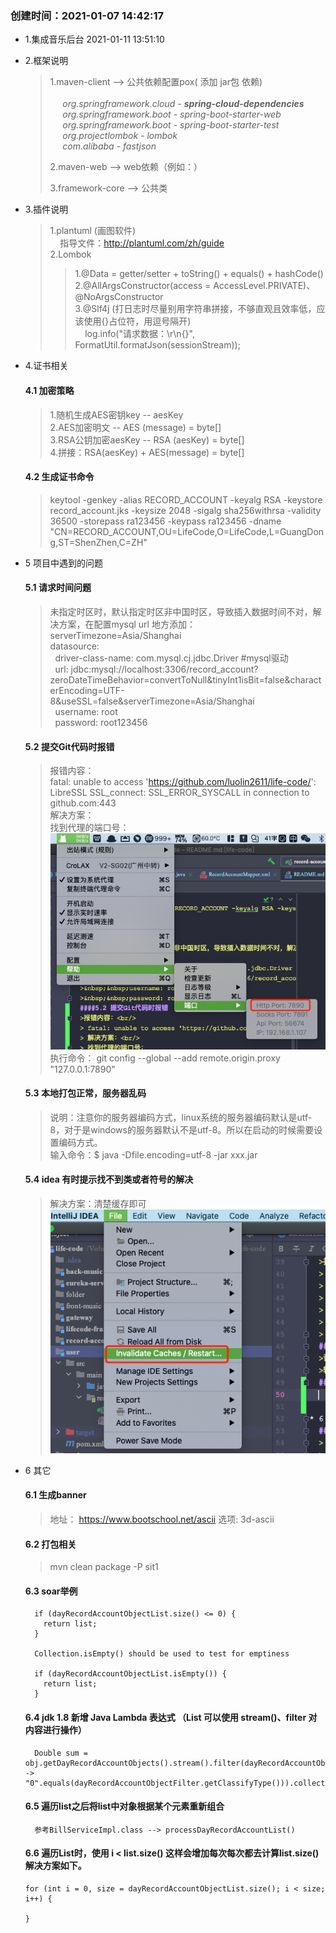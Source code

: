 ### 创建时间：2021-01-07 14:42:17

* 1.集成音乐后台 2021-01-11 13:51:10

* 2.框架说明
    > 1.maven-client -->  公共依赖配置pox( 添加 jar包 依赖) <br><br>
    &nbsp;&nbsp;&nbsp;&nbsp; _org.springframework.cloud - **spring-cloud-dependencies**_ <br>
    &nbsp;&nbsp;&nbsp;&nbsp; _org.springframework.boot - spring-boot-starter-web_ <br>
    &nbsp;&nbsp;&nbsp;&nbsp; _org.springframework.boot - spring-boot-starter-test_ <br>
    &nbsp;&nbsp;&nbsp;&nbsp; _org.projectlombok - lombok_ <br>
    &nbsp;&nbsp;&nbsp;&nbsp; _com.alibaba - fastjson_ <br>
    > 
    > 2.maven-web --> web依赖（例如：）
    > 
    > 3.framework-core --> 公共类 
  
* 3.插件说明
  > 1.plantuml (画图软件)<br/>
  > &nbsp;&nbsp;&nbsp;&nbsp;指导文件：http://plantuml.com/zh/guide <br/>
  > 2.Lombok <br/>
  > > 1.@Data = getter/setter + toString() + equals() + hashCode() <br/>
  > > 2.@AllArgsConstructor(access = AccessLevel.PRIVATE)、@NoArgsConstructor <br/>
  > > 3.@Slf4j (打日志时尽量别用字符串拼接，不够直观且效率低，应该使用{}占位符，用逗号隔开) <br/>
  > > &nbsp;&nbsp;&nbsp;&nbsp;log.info("请求数据：\r\n{}", FormatUtil.formatJson(sessionStream));
* 4.证书相关
  #### 4.1 加密策略
  > 1.随机生成AES密钥key -- aesKey </br>
  > 2.AES加密明文 -- AES (message) = byte[] </br>
  > 3.RSA公钥加密aesKey -- RSA (aesKey) = byte[] </br>
  > 4.拼接：RSA(aesKey) + AES(message) = byte[] </br>
  #### 4.2 生成证书命令
  > keytool -genkey -alias RECORD_ACCOUNT -keyalg RSA -keystore record_account.jks -keysize 2048 -sigalg sha256withrsa -validity 36500 -storepass ra123456 -keypass ra123456 -dname "CN=RECORD_ACCOUNT,OU=LifeCode,O=LifeCode,L=GuangDong,ST=ShenZhen,C=ZH"

* 5 项目中遇到的问题
  #### 5.1 请求时间问题
  > 未指定时区时，默认指定时区非中国时区，导致插入数据时间不对，解决方案，在配置mysql url 地方添加：serverTimezone=Asia/Shanghai <br/>
  > datasource: <br/>
  >&nbsp;&nbsp;driver-class-name: com.mysql.cj.jdbc.Driver #mysql驱动 <br/>
  >&nbsp;&nbsp;url: jdbc:mysql://localhost:3306/record_account?zeroDateTimeBehavior=convertToNull&tinyInt1isBit=false&characterEncoding=UTF-8&useSSL=false&serverTimezone=Asia/Shanghai <br/>
  >&nbsp;&nbsp;username: root <br/>
  >&nbsp;&nbsp;password: root123456 <br/>
  #### 5.2 提交Git代码时报错
  >报错内容：<br/>
  > fatal: unable to access 'https://github.com/luolin2611/life-code/': LibreSSL SSL_connect: SSL_ERROR_SYSCALL in connection to github.com:443<br/>
  > 解决方案：<br/>
  > 找到代理的端口号：
  > ![img_1.png](folder/image/img_1.png)<br/>
  > 执行命令：
  > git config --global --add remote.origin.proxy "127.0.0.1:7890"
  #### 5.3 本地打包正常，服务器乱码
  >说明：注意你的服务器编码方式，linux系统的服务器编码默认是utf-8，对于是windows的服务器默认不是utf-8。所以在启动的时候需要设置编码方式。<br/>
  >输入命令：$ java -Dfile.encoding=utf-8 -jar xxx.jar
  #### 5.4 idea 有时提示找不到类或者符号的解决
  >解决方案：清楚缓存即可
  > ![img_2.png](folder/image/img_2.png)

* 6 其它
  #### 6.1 生成banner
  > 地址： https://www.bootschool.net/ascii
  > 选项:  3d-ascii
  #### 6.2 打包相关
  > mvn clean package -P sit1
  >
  #### 6.3 soar举例
  ```
    if (dayRecordAccountObjectList.size() <= 0) {
      return list;
    }
  
    Collection.isEmpty() should be used to test for emptiness
    
    if (dayRecordAccountObjectList.isEmpty()) {
      return list;
    }
  ```
  #### 6.4 jdk 1.8 新增 Java Lambda 表达式 （List 可以使用 stream()、filter 对内容进行操作）
  ```
    Double sum = obj.getDayRecordAccountObjects().stream().filter(dayRecordAccountObjectFilter -> "0".equals(dayRecordAccountObjectFilter.getClassifyType())).collect(Collectors.summingDouble(DayRecordAccountObject::getBillMoney));
  ```
  #### 6.5 遍历list之后将list中对象根据某个元素重新组合
  ```
    参考BillServiceImpl.class --> processDayRecordAccountList()
  ```
  #### 6.6 遍历List时，使用 i < list.size() 这样会增加每次每次都去计算list.size() 解决方案如下。
  ```
  for (int i = 0, size = dayRecordAccountObjectList.size(); i < size; i++) {
  
  }
  ```

